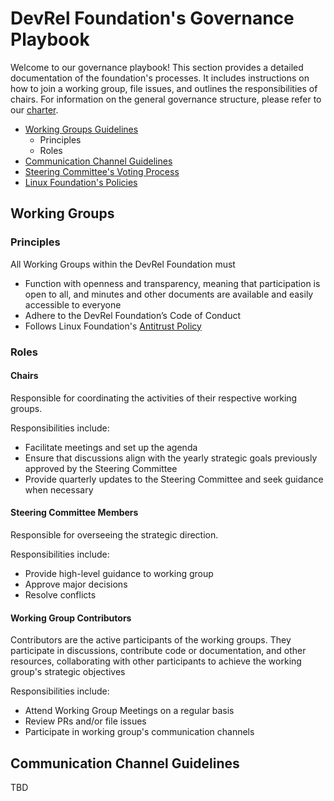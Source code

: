 # DevRel Foundation's Governance Playbook

Welcome to our governance playbook! This section provides a detailed documentation of the foundation's processes. It includes instructions on how to join a working group, file issues, and outlines the responsibilities of chairs. 
For information on the general governance structure, please refer to our [charter]().

- [Working Groups Guidelines](#working-groups)
   -  Principles
   -  Roles
- [Communication Channel Guidelines](#communication-channel-guidelines)
- [Steering Committee's Voting Process]()
- [Linux Foundation's Policies](https://www.linuxfoundation.org/legal/policies)

## Working Groups

### Principles

All Working Groups within the DevRel Foundation must 

- Function with openness and transparency, meaning that participation is open to all, and minutes and other documents are available and easily accessible to everyone
- Adhere to the DevRel Foundation’s Code of Conduct
- Follows Linux Foundation's [Antitrust Policy](https://www.linuxfoundation.org/legal/antitrust-policy)

### Roles

#### Chairs

Responsible for coordinating the activities of their respective working groups.

Responsibilities include:

- Facilitate meetings and set up the agenda
- Ensure that discussions align with the yearly strategic goals previously approved by the Steering Committee
- Provide quarterly updates to the Steering Committee and seek guidance when necessary


#### Steering Committee Members

Responsible for overseeing the strategic direction.

Responsibilities include:

- Provide high-level guidance to working group
- Approve major decisions
- Resolve conflicts

#### Working Group Contributors

Contributors are the active participants of the working groups. They participate in discussions, contribute code or documentation, and other resources, collaborating with other participants to achieve the working group's strategic objectives

Responsibilities include:

- Attend Working Group Meetings on a regular basis
- Review PRs and/or file issues
- Participate in working group's communication channels

## Communication Channel Guidelines

TBD

